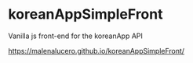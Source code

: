 # koreanAppSimpleFront
Vanilla js front-end for the koreanApp API

https://malenalucero.github.io/koreanAppSimpleFront/
